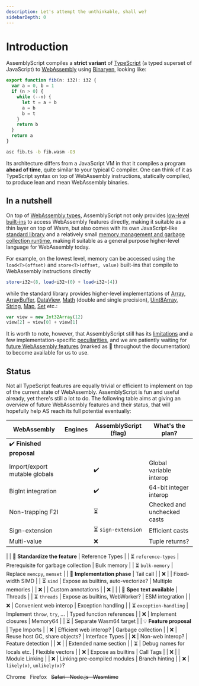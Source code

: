 ```yaml
---
description: Let's attempt the unthinkable, shall we?
sidebarDepth: 0
---
```


# Introduction

AssemblyScript compiles a **strict variant** of [TypeScript](https://www.typescriptlang.org) \(a typed superset of JavaScript\) to [WebAssembly](https://webassembly.org) using [Binaryen](https://github.com/WebAssembly/binaryen), looking like:

```ts
export function fib(n: i32): i32 {
  var a = 0, b = 1
  if (n > 0) {
    while (--n) {
      let t = a + b
      a = b
      b = t
    }
    return b
  }
  return a
}
```

```sh
asc fib.ts -b fib.wasm -O3
```

Its architecture differs from a JavaScript VM in that it compiles a program **ahead of time**, quite similar to your typical C compiler. One can think of it as TypeScript syntax on top of WebAssembly instructions, statically compiled, to produce lean and mean WebAssembly binaries.

## In a nutshell

On top of [WebAssembly types](./types.md), AssemblyScript not only provides [low-level built-ins](./environment.md#low-level-webassembly-operations) to access WebAssembly features directly, making it suitable as a thin layer on top of Wasm, but also comes with its own JavaScript-like [standard library](./environment.md#standard-library) and a relatively small [memory management and garbage collection runtime](./garbage-collection.md), making it suitable as a general purpose higher-level language for WebAssembly today.

For example, on the lowest level, memory can be accessed using the `load<T>(offset)` and `store<T>(offset, value)` built-ins that compile to WebAssembly instructions directly

```ts
store<i32>(8, load<i32>(0) + load<i32>(4))
```

while the standard library provides higher-level implementations of [Array](./stdlib/array.md), [ArrayBuffer](./stdlib/arraybuffer.md), [DataView](./stdlib/dataview.md), [Math](./stdlib/math.md) (double and single precision), [Uint8Array](./stdlib/typedarray.md), [String](./stdlib/string.md), [Map](./stdlib/map.md), [Set](./stdlib/set.md) etc.:

```ts
var view = new Int32Array(12)
view[2] = view[0] + view[1]
```

It is worth to note, however, that AssemblyScript still has its [limitations](./basics.md#current-limitations) and a few implementation-specific [peculiarities](./peculiarities.md), and we are patiently waiting for [future WebAssembly features](#status) (marked as 🦄 throughout the documentation) to become available for us to use.

## Status

Not all TypeScript features are equally trivial or efficient to implement on top of the current state of WebAssembly. AssemblyScript is fun and useful already, yet there's still a lot to do. The following table aims at giving an overview of future WebAssembly features and their status, that will hopefully help AS reach its full potential eventually:

| WebAssembly         | Engines                  | AssemblyScript (flag)   | What's the plan?
|---------------------|--------------------------|-------------------------|------------------------------------
| ✔️ **Finished proposal**
| Import/export mutable globals | <C/> <F/> <S/> <N/> <W/> | ✔️           | Global variable interop
| BigInt integration  | <C/> <F/>      <N/> <W/> | ✔️                     | 64-bit integer interop
| Non-trapping F2I    | <C/> <F/>      <N/> <W/> | ⏳                      | Checked and unchecked casts
| Sign-extension      | <C/> <F/>      <N/> <W/> | ⏳ `sign-extension`     | Efficient casts
| Multi-value         | <C/> <F/> <S/> <N/> <W/> | ❌                     | Tuple returns?
|
| 🏁 **Standardize the feature**
| Reference Types     |      <F/>           <W/> | ⏳ `reference-types`    | Prerequisite for garbage collection
| Bulk memory         | <C/> <F/>      <N/> <W/> | ⏳ `bulk-memory`        | Replace `memcpy`, `memset`
|
| 🔨 **Implementation phase**
| Tail call           |                          | ❌                     |
| Fixed-width SIMD    |                          | ⏳ `simd`               | Expose as builtins, auto-vectorize?
| Multiple memories   |                          | ❌                     |
| Custom annotations  |                          | ❌                     |
|
| 📖 **Spec text available** 
| Threads             | <C/> <F/>                | ⏳ `threads`            | Expose as builtins, WebWorker?
| ESM integration     |                          | ❌                      | Convenient web interop
| Exception handling  |                          | ⏳ `exception-handling` | Implement `throw`, `try`, ...
| Typed function references |                    | ❌                     | Implement closures
| Memory64            |                          | ⏳                      | Separate Wasm64 target
|
| 💡 **Feature proposal**
| Type Imports        |                          | ❌                     | Efficient web interop?
| Garbage collection  |                          | ❌                     | Reuse host GC, share objects?
| Interface Types     |                          | ❌                     | Non-web interop?
| Feature detection   |                          | ❌                     |
| Extended name section |                        | ⏳                      | Debug names for locals etc.
| Flexible vectors    |                          | ❌                     | Expose as builtins
| Call Tags           |                          | ❌                     |
| Module Linking      |                          | ❌                     | Linking pre-compiled modules
| Branch hinting      |                          | ❌                     | `likely(x)`, `unlikely(x)`?

<C/> Chrome &nbsp;
<F/> Firefox &nbsp;
<S/> Safari &nbsp;
<N/> Node.js &nbsp;
<W/> Wasmtime

